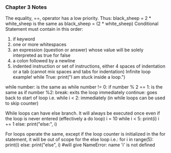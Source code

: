 ### Chapter 3 Notes
The equality, ==, operator has a low priority. Thus:
black_sheep = 2 * white_sheep
is the same as
black_sheep = (2 * white_sheep)
Conditional Statement must contain in this order:
1. if keyword
2. one or more whitespaces
3. an expression (question or answer) whose value will be solely interpreted as true for false
4. a colon followed by a newline
5. indented instruction or set of instructions, either 4 spaces of indentation or a tab (cannot mix spaces and tabs for indentation)
Infinite loop example!
while True:
    print("I am stuck inside a loop.")

while number: is the same as while number != 0:
if number % 2 == 1: is the same as if number %2:
break: exits the loop immediately
continue: goes back to start of loop i.e. while i < 2: immediately (in while loops can be used to skip counter)

While loops can have else branch. It will always be executed once even if the loop is never entered (effectively a do loop)
i = 10
while i < 5:
    print(i)
    i += 1
else:
    print("else:", i)

For loops operate the same, except if the loop counter is initialized in the for statement, it will be out of scope for the else loop i.e.:
for i in range(5):
    print(i)
else:
    print("else", i)     #will give NameError: name 'i' is not defined
